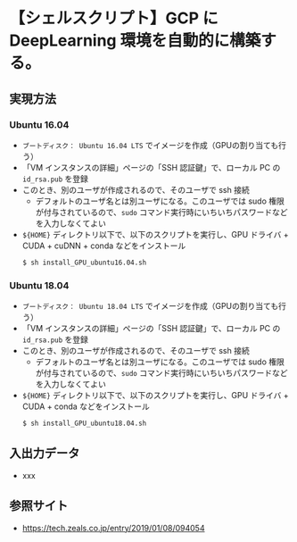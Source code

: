 # 【シェルスクリプト】GCP に DeepLearning 環境を自動的に構築する。

## 実現方法

### Ubuntu 16.04
- `ブートディスク： Ubuntu 16.04 LTS` でイメージを作成（GPUの割り当ても行う）
- 「VM インスタンスの詳細」ページの「SSH 認証鍵」で、ローカル PC の `id_rsa.pub` を登録
- このとき、別のユーザが作成されるので、そのユーザで ssh 接続
    - デフォルトのユーザ名とは別ユーザになる。このユーザでは sudo 権限が付与されているので、`sudo` コマンド実行時にいちいちパスワードなどを入力しなくてよい
- `${HOME}` ディレクトリ以下で、以下のスクリプトを実行し、GPU ドライバ + CUDA + cuDNN + conda などをインストール
    ```sh
    $ sh install_GPU_ubuntu16.04.sh
    ```

### Ubuntu 18.04
- `ブートディスク： Ubuntu 18.04 LTS` でイメージを作成（GPUの割り当ても行う）
- 「VM インスタンスの詳細」ページの「SSH 認証鍵」で、ローカル PC の `id_rsa.pub` を登録
- このとき、別のユーザが作成されるので、そのユーザで ssh 接続
    - デフォルトのユーザ名とは別ユーザになる。このユーザでは sudo 権限が付与されているので、`sudo` コマンド実行時にいちいちパスワードなどを入力しなくてよい
- `${HOME}` ディレクトリ以下で、以下のスクリプトを実行し、GPU ドライバ + CUDA + conda などをインストール
    ```sh
    $ sh install_GPU_ubuntu18.04.sh
    ```

## 入出力データ

- xxx

## 参照サイト
- https://tech.zeals.co.jp/entry/2019/01/08/094054